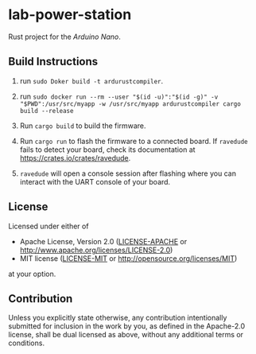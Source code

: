 lab-power-station
=================

Rust project for the _Arduino Nano_.

## Build Instructions
1. run `sudo Doker build -t ardurustcompiler`.

2. run  `sudo docker run --rm --user "$(id -u)":"$(id -g)" -v "$PWD":/usr/src/myapp -w /usr/src/myapp ardurustcompiler cargo build --release`

3. Run `cargo build` to build the firmware.

4. Run `cargo run` to flash the firmware to a connected board.  If `ravedude`
   fails to detect your board, check its documentation at
   <https://crates.io/crates/ravedude>.

5. `ravedude` will open a console session after flashing where you can interact
   with the UART console of your board.

[`avr-hal` README]: https://github.com/Rahix/avr-hal#readme
[`ravedude`]: https://crates.io/crates/ravedude

## License
Licensed under either of

 - Apache License, Version 2.0
   ([LICENSE-APACHE](LICENSE-APACHE) or <http://www.apache.org/licenses/LICENSE-2.0>)
 - MIT license
   ([LICENSE-MIT](LICENSE-MIT) or <http://opensource.org/licenses/MIT>)

at your option.

## Contribution
Unless you explicitly state otherwise, any contribution intentionally submitted
for inclusion in the work by you, as defined in the Apache-2.0 license, shall
be dual licensed as above, without any additional terms or conditions.
